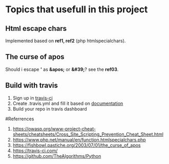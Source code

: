 # Topics that usefull in this project

## Html escape chars
Implemented based on **ref1, ref2** (php htmlspecialchars).

## The curse of apos
Should i escape **'** as **&amp;apos;** or **&amp;#39;**? see the **ref03**. 

## Build with travis
1. Sign up in [travis-ci][https://travis-ci.com/]
2. Create .travis.yml and fill it based on [documentation][https://docs.travis-ci.com/]
3. Build your repo in travis dashboard


#Referrences
1. https://owasp.org/www-project-cheat-sheets/cheatsheets/Cross_Site_Scripting_Prevention_Cheat_Sheet.html
2. https://www.php.net/manual/en/function.htmlspecialchars.php
3. https://fishbowl.pastiche.org/2003/07/01/the_curse_of_apos
4. https://travis-ci.com/
5. https://github.com/TheAlgorithms/Python

[https://travis-ci.com/]: https://travis-ci.com/
[https://docs.travis-ci.com/]: https://docs.travis-ci.com/
